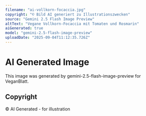 ```yaml
---
filename: "ai-vollkorn-focaccia.jpg"
copyright: "© Bild AI generiert zu Illustrationszwecken"
source: "Gemini 2.5 Flash Image Preview"
altText: "Vegane Vollkorn-Focaccia mit Tomaten und Rosmarin"
aiGenerated: true
model: "gemini-2.5-flash-image-preview"
uploadDate: "2025-09-04T11:12:35.726Z"
---
```


# AI Generated Image

This image was generated by gemini-2.5-flash-image-preview for VeganBlatt.

## Copyright
© AI Generated - for illustration

